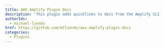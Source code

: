 ```yaml
---
title: AWS Amplify Plugin Docs
description: 'This plugin adds quicklinks to docs from the Amplify CLI.'
authorIds:
  - michael-liendo
href: https://github.com/mtliendo/aws-amplify-plugin-docs
categories:
  - Plugins
---
```

